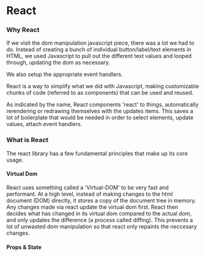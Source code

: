 # React

### Why React

If we visit the dom manipulation javascript piece, there was a lot we had to do.  Instead of creating a bunch of individual button/label/text elements in HTML, we used Javascript to pull out the different text values and looped through, updating the dom as necessary.

We also setup the appropriate event handlers.

React is a way to simplify what we did with Javascript, making customizable chunks of code (referred to as components) that can be used and reused.

As indicated by the name, React components 'react' to things, automatically rerendering or redrawing themselves with the updates items.  This saves a lot of boilerplate that would be needed in order to select elements, update values, attach event handlers.

### What is React

The react library has a few fundamental principles that make up its core usage.

#### Virtual Dom

React uses something called a 'Virtual-DOM' to be very fast and performant.  At a high level, instead of making changes to the html document (DOM) directly, it stores a copy of the document tree in memory.  Any changes made via react update the virtual dom first.  React then decides what has changed in its virtual dom compared to the actual dom, and only updates the difference (a process called diffing).  This prevents a lot of unwasted dom manipulation so that react only repaints the neccesary changes.

#### Props & State

